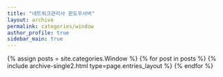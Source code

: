 ```yaml
---
title: "네트워크관리사 윈도우서버"
layout: archive
permalink: categories/window
author_profile: true
sidebar_main: true
---
```



{% assign posts = site.categories.Window %}
{% for post in posts %} {% include archive-single2.html type=page.entries_layout %} {% endfor %}
